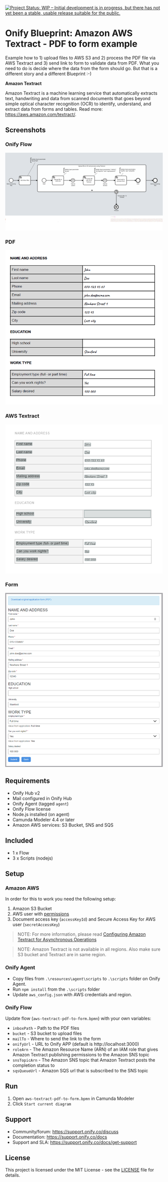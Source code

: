 [![Project Status: WIP – Initial development is in progress, but there has not yet been a stable, usable release suitable for the public.](https://www.repostatus.org/badges/latest/wip.svg)](https://www.repostatus.org/#wip)

# Onify Blueprint: Amazon AWS Textract - PDF to form example

Example how to 1) upload files to AWS S3 and 2) process the PDF file via AWS Textract and 3) send link to form to validate data from PDF. What you need to do is decide where the data from the form should go. But that is a different story and a different Blueprint :-)

**Amazon Textract**
 
Amazon Textract is a machine learning service that automatically extracts text, handwriting and data from scanned documents that goes beyond simple optical character recognition (OCR) to identify, understand, and extract data from forms and tables. Read more: https://aws.amazon.com/textract/.


## Screenshots

### Onify Flow

![alt text](/screenshots/flow.png "Onify Flow")

### PDF

![alt text](/screenshots/pdf.png "PDF")

### AWS Textract

![alt text](/screenshots/textract.png "AWS Textract")

### Form

![alt text](/screenshots/form.png "Form")

## Requirements

* Onify Hub v2
* Mail configured in Onify Hub
* Onify Agent (tagged `agent`)
* Onify Flow license
* Node.js installed (on agent)
* Camunda Modeler 4.4 or later 
* Amazon AWS services: S3 Bucket, SNS and SQS

## Included

* 1 x Flow
* 3 x Scripts (nodejs)

## Setup

### Amazon AWS

In order for this to work you need the following setup:

1. Amazon S3 Bucket
2. AWS user with [permissions](https://docs.aws.amazon.com/textract/latest/dg/api-async-roles.html)
3. Document access key (`accessKeyId`) and Secure Access Key for AWS user (`secretAccessKey`)

> NOTE: For more information, please read [Configuring Amazon Textract for Asynchronous Operations](https://docs.aws.amazon.com/textract/latest/dg/api-async-roles.html)

> NOTE: Amazon Textract is not available in all regions. Also make sure S3 bucket and Textract are in same region.

### Onify Agent 

* Copy files from `.\resources\agent\scripts` to `.\scripts` folder on Onify Agent.
* Run `npm install` from the `.\scripts` folder
* Update `aws_config.json` with AWS credentials and region.

### Onify Flow

Update flow (`aws-textract-pdf-to-form.bpmn`) with your own variables:

* `inboxPath` - Path to the PDF files
* `bucket` - S3 bucket to upload files
* `mailTo` - Where to send the link to the form
* `onifyUrl` - URL to Onify APP (default is http://localhost:3000)
* `roleArn` - The Amazon Resource Name (ARN) of an IAM role that gives Amazon Textract publishing permissions to the Amazon SNS topic
* `snsTopicArn` - The Amazon SNS topic that Amazon Textract posts the completion status to
* `sqsQueueUrl` - Amazon SQS url that is subscribed to the SNS topic

## Run 

1. Open `aws-textract-pdf-to-form.bpmn` in Camunda Modeler
2. Click `Start current diagram`

## Support

* Community/forum: https://support.onify.co/discuss
* Documentation: https://support.onify.co/docs
* Support and SLA: https://support.onify.co/docs/get-support

## License

This project is licensed under the MIT License - see the [LICENSE](LICENSE) file for details.